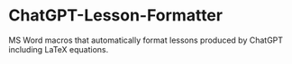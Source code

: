 # ChatGPT-Lesson-Formatter
MS Word macros that automatically format lessons produced by ChatGPT including LaTeX equations.
